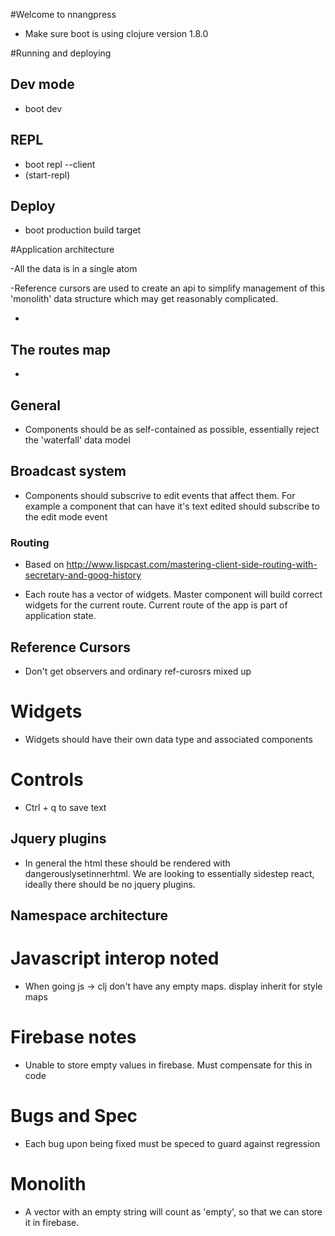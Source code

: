 #Welcome to nnangpress

- Make sure boot is using clojure version 1.8.0

#Running and deploying

## Dev mode
- boot dev

## REPL
- boot repl --client
- (start-repl)

## Deploy
- boot production build target

#Application architecture

-All the data is in a single atom

-Reference cursors are used to create an api to simplify management of this 'monolith' data
structure which may get reasonably complicated.

-

## The routes map

-

## General

- Components should be as self-contained as possible, essentially reject the 'waterfall' data model

## Broadcast system

- Components should subscrive to edit events that affect them. For example a component that
can have it's text edited should subscribe to the edit mode event

### Routing

- Based on http://www.lispcast.com/mastering-client-side-routing-with-secretary-and-goog-history

- Each route has a vector of widgets. Master component will build correct widgets for the
current route. Current route of the app is part of application state.

## Reference Cursors

- Don't get observers and ordinary ref-curosrs mixed up

# Widgets

- Widgets should have their own data type and associated components

# Controls

- Ctrl + q to save text

## Jquery plugins

- In general the html these should be rendered with dangerouslysetinnerhtml.
We are looking to essentially sidestep react, ideally there should be no
jquery plugins.

## Namespace architecture

# Javascript interop noted

- When going js -> clj don't have any empty maps. display inherit for style maps

# Firebase notes

- Unable to store empty values in firebase. Must compensate for this in code

# Bugs and Spec 

- Each bug upon being fixed must be speced to guard against regression

# Monolith

- A vector with an empty string will count as 'empty', so that we can 
store it in firebase. 

